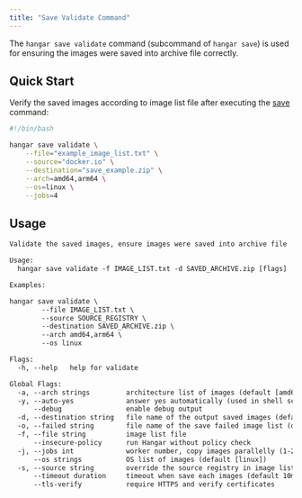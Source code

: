 ```yaml
---
title: "Save Validate Command"
---
```


The `hangar save validate` command (subcommand of `hangar save`) is used for ensuring the images were saved into archive file correctly.

## Quick Start

Verify the saved images according to image list file after executing the [save](/v1.7/save/save#quick-start) command:

```bash
#!/bin/bash

hangar save validate \
    --file="example_image_list.txt" \
    --source="docker.io" \
    --destination="save_example.zip" \
    --arch=amd64,arm64 \
    --os=linux \
    --jobs=4
```

## Usage

```txt title="hangar save validate --help"
Validate the saved images, ensure images were saved into archive file

Usage:
  hangar save validate -f IMAGE_LIST.txt -d SAVED_ARCHIVE.zip [flags]

Examples:

hangar save validate \
        --file IMAGE_LIST.txt \
        --source SOURCE_REGISTRY \
        --destination SAVED_ARCHIVE.zip \
        --arch amd64,arm64 \
        --os linux

Flags:
  -h, --help   help for validate

Global Flags:
  -a, --arch strings         architecture list of images (default [amd64,arm64])
  -y, --auto-yes             answer yes automatically (used in shell script)
      --debug                enable debug output
  -d, --destination string   file name of the output saved images (default "saved-images.zip")
  -o, --failed string        file name of the save failed image list (default "save-failed.txt")
  -f, --file string          image list file
      --insecure-policy      run Hangar without policy check
  -j, --jobs int             worker number, copy images parallelly (1-20) (default 1)
      --os strings           OS list of images (default [linux])
  -s, --source string        override the source registry in image list
      --timeout duration     timeout when save each images (default 10m0s)
      --tls-verify           require HTTPS and verify certificates
```

